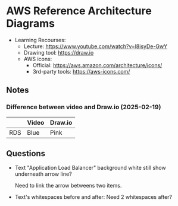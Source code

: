 # AWS Reference Architecture Diagrams

- Learning Recourses:
  - Lecture: https://www.youtube.com/watch?v=l8isyDe-GwY
  - Drawing tool: https://draw.io
  - AWS icons:
    - Official: https://aws.amazon.com/architecture/icons/
    - 3rd-party tools: https://aws-icons.com/

## Notes

### Difference between video and Draw.io (2025-02-19)

|     | Video | Draw.io |
| --- | ----- | ------- |
| RDS | Blue  | Pink    |

## Questions

- Text "Application Load Balancer" background white still show underneath arrow line?

  Need to link the arrow betweens two items.

- Text's whitespaces before and after: Need 2 whitespaces after?
